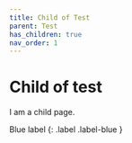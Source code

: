 ```yaml
---
title: Child of Test
parent: Test
has_children: true
nav_order: 1
---
```


# Child of test

I am a child page.




Blue label
{: .label .label-blue }
